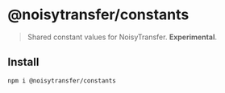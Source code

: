 # @noisytransfer/constants

> Shared constant values for NoisyTransfer. **Experimental**.

## Install

```bash
npm i @noisytransfer/constants
```
